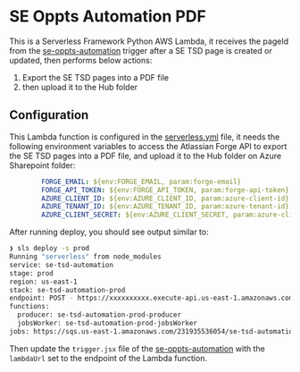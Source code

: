 # SE Oppts Automation PDF

This is a Serverless Framework Python AWS Lambda, it receives the pageId from the [se-oppts-automation](https://github.com/solacese/se-oppts-automation) trigger after a SE TSD page is created or updated, then performs below actions:

1. Export the SE TSD pages into a PDF file
1. then upload it to the Hub folder

## Configuration

This Lambda function is configured in the [serverless.yml](https://github.com/solacese/se-oppts-automation/blob/main/serverless.yml) file, it needs the following environment variables to access the Atlassian Forge API to export the SE TSD pages into a PDF file, and upload it to the Hub folder on Azure Sharepoint folder:

```yml
        FORGE_EMAIL: ${env:FORGE_EMAIL, param:forge-email}
        FORGE_API_TOKEN: ${env:FORGE_API_TOKEN, param:forge-api-token}
        AZURE_CLIENT_ID: ${env:AZURE_CLIENT_ID, param:azure-client-id}
        AZURE_TENANT_ID: ${env:AZURE_TENANT_ID, param:azure-tenant-id}
        AZURE_CLIENT_SECRET: ${env:AZURE_CLIENT_SECRET, param:azure-client-secret}
```

After running deploy, you should see output similar to:

```bash
❯ sls deploy -s prod
Running "serverless" from node_modules
service: se-tsd-automation
stage: prod
region: us-east-1
stack: se-tsd-automation-prod
endpoint: POST - https://xxxxxxxxxx.execute-api.us-east-1.amazonaws.com/produce
functions:
  producer: se-tsd-automation-prod-producer
  jobsWorker: se-tsd-automation-prod-jobsWorker
jobs: https://sqs.us-east-1.amazonaws.com/231935536054/se-tsd-automation-prod-jobs

```

Then update the `trigger.jsx` file of the [se-oppts-automation](https://github.com/solacese/se-oppts-automation) with the `lambdaUrl` set to the endpoint of the Lambda function.
